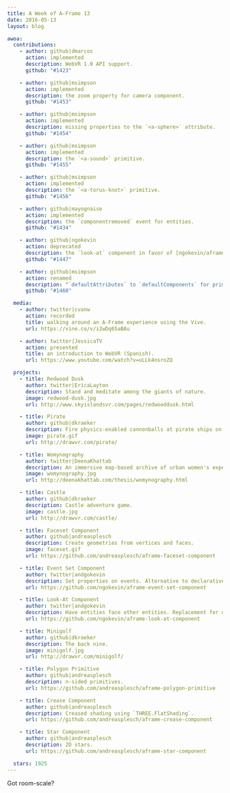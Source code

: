 ```yaml
---
title: A Week of A-Frame 13
date: 2016-05-13
layout: blog

awoa:
  contributions:
    - author: github|dmarcos
      action: implemented
      description: WebVR 1.0 API support.
      github: "#1423"

    - author: github|msimpson
      action: implemented
      description: the zoom property for camera component.
      github: "#1453"

    - author: github|msimpson
      action: implemented
      description: missing properties to the `<a-sphere>` attribute.
      github: "#1454"

    - author: github|msimpson
      action: implemented
      description: the `<a-sound>` primitive.
      github: "#1455"

    - author: github|msimpson
      action: implemented
      description: the `<a-torus-knot>` primitive.
      github: "#1456"

    - author: github|mayognaise
      action: implemented
      description: the `componentremoved` event for entities.
      github: "#1434"

    - author: github|ngokevin
      action: deprecated
      description: the `look-at` component in favor of [ngokevin/aframe-look-at-component](https://github.com/ngokevin/aframe-look-at-component).
      github: "#1447"

    - author: github|msimpson
      action: renamed
      description: "`defaultAttributes` to `defaultComponents` for primitives."
      github: "#1460"

  media:
    - author: twitter|cvanw
      action: recorded
      title: walking around an A-Frame experience using the Vive.
      url: https://vine.co/v/i2wDq65aBAu

    - author: twitter|JessicaTV
      action: presented
      title: an introduction to WebVR (Spanish).
      url: https://www.youtube.com/watch?v=uLLk4nsroZQ

  projects:
    - title: Redwood Dusk
      author: twitter|EricaLayton
      description: Stand and meditate among the giants of nature.
      image: redwood-dusk.jpg
      url: http://www.skyislandsvr.com/pages/redwooddusk.html

    - title: Pirate
      author: github|dkraeker
      description: Fire physics-enabled cannonballs at pirate ships on the Battle at A-Frame Sea.
      image: pirate.gif
      url: http://drawvr.com/pirate/

    - title: Womynography
      author: twitter|DeenaKhattab
      description: An immersive map-based archive of urban women's experiences in Cairo.
      image: womynography.jpg
      url: http://deenakhattab.com/thesis/womynography.html

    - title: Castle
      author: github|dkraeker
      description: Castle adventure game.
      image: castle.jpg
      url: http://drawvr.com/castle/

    - title: Faceset Component
      author: github|andreasplesch
      description: Create geometries from vertices and faces.
      image: faceset.gif
      url: https://github.com/andreasplesch/aframe-faceset-component

    - title: Event Set Component
      author: twitter|andgokevin
      description: Set properties on events. Alternative to declarative events.
      url: https://github.com/ngokevin/aframe-event-set-component

    - title: Look-At Component
      author: twitter|andgokevin
      description: Have entities face other entities. Replacement for deprecated `look-at` component.
      url: https://github.com/ngokevin/aframe-look-at-component

    - title: Minigolf
      author: github|dkraeker
      description: The back nine.
      image: minigolf.jpg
      url: http://drawvr.com/minigolf/

    - title: Polygon Primitive
      author: github|andreasplesch
      description: n-sided primitives.
      url: https://github.com/andreasplesch/aframe-polygon-primitive

    - title: Crease Component
      author: github|andreasplesch
      description: Creased shading using `THREE.FlatShading`.
      url: https://github.com/andreasplesch/aframe-crease-component

    - title: Star Component
      author: github|andreasplesch
      description: 2D stars.
      url: https://github.com/andreasplesch/aframe-star-component

  stars: 1925
---
```


Got room-scale?
